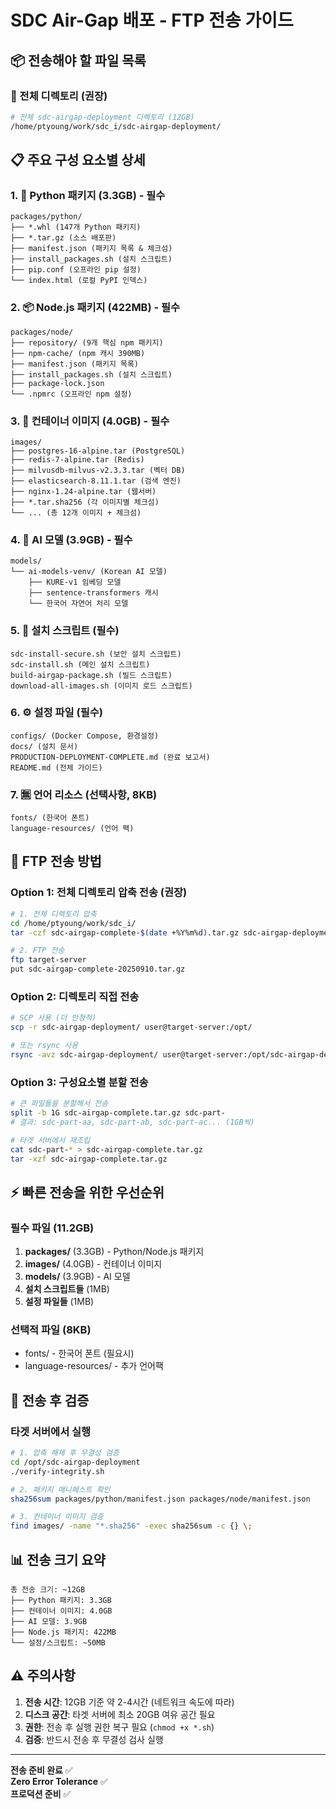 # SDC Air-Gap 배포 - FTP 전송 가이드

## 📦 전송해야 할 파일 목록

### 🎯 전체 디렉토리 (권장)
```bash
# 전체 sdc-airgap-deployment 디렉토리 (12GB)
/home/ptyoung/work/sdc_i/sdc-airgap-deployment/
```

## 📋 주요 구성 요소별 상세

### 1. 🐍 Python 패키지 (3.3GB) - 필수
```
packages/python/
├── *.whl (147개 Python 패키지)
├── *.tar.gz (소스 배포판)
├── manifest.json (패키지 목록 & 체크섬)
├── install_packages.sh (설치 스크립트)
├── pip.conf (오프라인 pip 설정)
└── index.html (로컬 PyPI 인덱스)
```

### 2. 📦 Node.js 패키지 (422MB) - 필수
```
packages/node/
├── repository/ (9개 핵심 npm 패키지)
├── npm-cache/ (npm 캐시 390MB)
├── manifest.json (패키지 목록)
├── install_packages.sh (설치 스크립트)
├── package-lock.json
└── .npmrc (오프라인 npm 설정)
```

### 3. 🐳 컨테이너 이미지 (4.0GB) - 필수
```
images/
├── postgres-16-alpine.tar (PostgreSQL)
├── redis-7-alpine.tar (Redis)
├── milvusdb-milvus-v2.3.3.tar (벡터 DB)
├── elasticsearch-8.11.1.tar (검색 엔진)
├── nginx-1.24-alpine.tar (웹서버)
├── *.tar.sha256 (각 이미지별 체크섬)
└── ... (총 12개 이미지 + 체크섬)
```

### 4. 🤖 AI 모델 (3.9GB) - 필수
```
models/
└── ai-models-venv/ (Korean AI 모델)
    ├── KURE-v1 임베딩 모델
    ├── sentence-transformers 캐시
    └── 한국어 자연어 처리 모델
```

### 5. 🔧 설치 스크립트 (필수)
```
sdc-install-secure.sh (보안 설치 스크립트)
sdc-install.sh (메인 설치 스크립트)  
build-airgap-package.sh (빌드 스크립트)
download-all-images.sh (이미지 로드 스크립트)
```

### 6. ⚙️ 설정 파일 (필수)
```
configs/ (Docker Compose, 환경설정)
docs/ (설치 문서)
PRODUCTION-DEPLOYMENT-COMPLETE.md (완료 보고서)
README.md (전체 가이드)
```

### 7. 🈚 언어 리소스 (선택사항, 8KB)
```
fonts/ (한국어 폰트)
language-resources/ (언어 팩)
```

## 🚀 FTP 전송 방법

### Option 1: 전체 디렉토리 압축 전송 (권장)
```bash
# 1. 전체 디렉토리 압축
cd /home/ptyoung/work/sdc_i/
tar -czf sdc-airgap-complete-$(date +%Y%m%d).tar.gz sdc-airgap-deployment/

# 2. FTP 전송
ftp target-server
put sdc-airgap-complete-20250910.tar.gz
```

### Option 2: 디렉토리 직접 전송
```bash
# SCP 사용 (더 안정적)
scp -r sdc-airgap-deployment/ user@target-server:/opt/

# 또는 rsync 사용
rsync -avz sdc-airgap-deployment/ user@target-server:/opt/sdc-airgap-deployment/
```

### Option 3: 구성요소별 분할 전송
```bash
# 큰 파일들을 분할해서 전송
split -b 1G sdc-airgap-complete.tar.gz sdc-part-
# 결과: sdc-part-aa, sdc-part-ab, sdc-part-ac... (1GB씩)

# 타겟 서버에서 재조립
cat sdc-part-* > sdc-airgap-complete.tar.gz
tar -xzf sdc-airgap-complete.tar.gz
```

## ⚡ 빠른 전송을 위한 우선순위

### 필수 파일 (11.2GB)
1. **packages/** (3.3GB) - Python/Node.js 패키지
2. **images/** (4.0GB) - 컨테이너 이미지  
3. **models/** (3.9GB) - AI 모델
4. **설치 스크립트들** (1MB)
5. **설정 파일들** (1MB)

### 선택적 파일 (8KB)
- fonts/ - 한국어 폰트 (필요시)
- language-resources/ - 추가 언어팩

## 🔐 전송 후 검증

### 타겟 서버에서 실행
```bash
# 1. 압축 해제 후 무결성 검증
cd /opt/sdc-airgap-deployment
./verify-integrity.sh

# 2. 패키지 매니페스트 확인
sha256sum packages/python/manifest.json packages/node/manifest.json

# 3. 컨테이너 이미지 검증
find images/ -name "*.sha256" -exec sha256sum -c {} \;
```

## 📊 전송 크기 요약
```
총 전송 크기: ~12GB
├── Python 패키지: 3.3GB
├── 컨테이너 이미지: 4.0GB  
├── AI 모델: 3.9GB
├── Node.js 패키지: 422MB
└── 설정/스크립트: ~50MB
```

## ⚠️ 주의사항
1. **전송 시간**: 12GB 기준 약 2-4시간 (네트워크 속도에 따라)
2. **디스크 공간**: 타겟 서버에 최소 20GB 여유 공간 필요
3. **권한**: 전송 후 실행 권한 복구 필요 (`chmod +x *.sh`)
4. **검증**: 반드시 전송 후 무결성 검사 실행

---
**전송 준비 완료** ✅  
**Zero Error Tolerance** ✅  
**프로덕션 준비** ✅